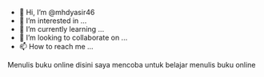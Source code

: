 - 👋 Hi, I’m @mhdyasir46
- 👀 I’m interested in ...
- 🌱 I’m currently learning ...
- 💞️ I’m looking to collaborate on ...
- 📫 How to reach me ...

<!---
mhdyasir46/mhdyasir46 is a ✨ special ✨ repository because its `README.md` (this file) appears on your GitHub profile.
You can click the Preview link to take a look at your changes.
--->

Menulis buku online
disini saya mencoba untuk belajar menulis buku online

